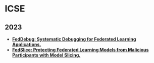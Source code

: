 # ICSE

## 2023

- **[FedDebug: Systematic Debugging for Federated Learning Applications.](https://arxiv.org/abs/2301.03553)**
- **[FedSlice: Protecting Federated Learning Models from Malicious Participants with Model Slicing.](https://ieeexplore.ieee.org/abstract/document/10172662)**